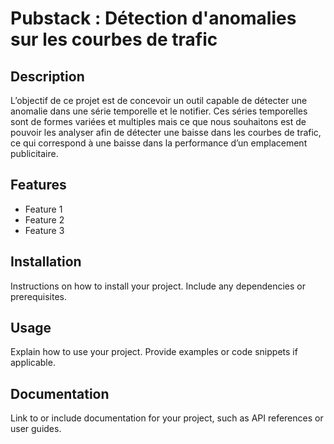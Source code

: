 # Pubstack : Détection d'anomalies sur les courbes de trafic

## Description

 L’objectif de ce projet est de concevoir un outil capable de détecter une anomalie dans une série temporelle et le notifier. Ces séries temporelles sont de formes variées et multiples mais ce que nous souhaitons est de pouvoir les analyser afin de détecter une baisse dans les courbes de trafic, ce qui correspond à une baisse dans la performance d’un emplacement publicitaire.

## Features

- Feature 1
- Feature 2
- Feature 3

## Installation

Instructions on how to install your project. Include any dependencies or prerequisites.

## Usage

Explain how to use your project. Provide examples or code snippets if applicable.

## Documentation

Link to or include documentation for your project, such as API references or user guides.
